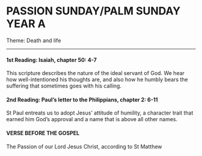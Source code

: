 # PASSION SUNDAY/PALM SUNDAY YEAR A
Theme: Death and life

---

#### 1st Reading: Isaiah, chapter 50: 4-7

This scripture describes the nature of the ideal servant of God. We hear how well-intentioned his thoughts are, and also how he humbly bears the suffering that sometimes goes with his calling.

#### 2nd Reading: Paul’s letter to the Philippians, chapter 2: 6-11

St Paul entreats us to adopt Jesus’ attitude of humility, a character trait that earned him God’s approval and a name that is above all other names.

#### VERSE BEFORE THE GOSPEL

The Passion of our Lord Jesus Christ, according to St Matthew
